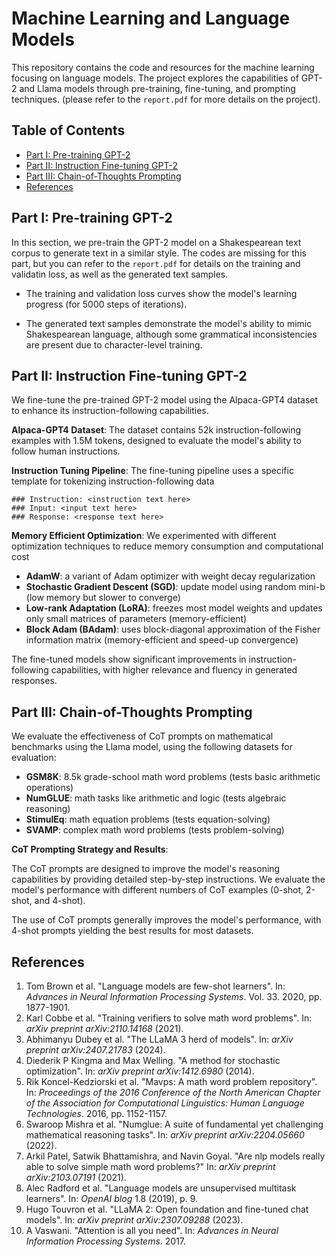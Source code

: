 
# Machine Learning and  Language Models

This repository contains the code and resources for the machine learning focusing on language models. 
The project explores the capabilities of GPT-2 and Llama models through pre-training, fine-tuning, and prompting techniques.
(please refer to the `report.pdf` for more details on the project).

## Table of Contents

- [Part I: Pre-training GPT-2](#part-i-pre-training-gpt-2)
- [Part II: Instruction Fine-tuning GPT-2](#part-ii-instruction-fine-tuning-gpt-2)
- [Part III: Chain-of-Thoughts Prompting](#part-iii-chain-of-thoughts-prompting)
- [References](#references)


## Part I: Pre-training GPT-2

In this section, we pre-train the GPT-2 model on a Shakespearean text corpus to generate text in a similar style. 
The codes are missing for this part, but you can refer to the `report.pdf` for details on the training and validatin loss, 
    as well as the generated text samples.

- The training and validation loss curves show the model's learning progress (for 5000 steps of iterations).

- The generated text samples demonstrate the model's ability to mimic Shakespearean language, 
  although some grammatical inconsistencies are present due to character-level training.

## Part II: Instruction Fine-tuning GPT-2

We fine-tune the pre-trained GPT-2 model using the Alpaca-GPT4 dataset to enhance its instruction-following capabilities.

**Alpaca-GPT4 Dataset**: 
The dataset contains 52k instruction-following examples with 1.5M tokens, 
    designed to evaluate the model's ability to follow human instructions.

**Instruction Tuning Pipeline**:
The fine-tuning pipeline uses a specific template for tokenizing instruction-following data

```
### Instruction: <instruction text here>
### Input: <input text here>
### Response: <response text here>
```

**Memory Efficient Optimization**:
We experimented with different optimization techniques to reduce memory consumption and computational cost

- **AdamW**: a variant of Adam optimizer with weight decay regularization 
- **Stochastic Gradient Descent (SGD)**: update model using random mini-b (low memory but slower to converge)
- **Low-rank Adaptation (LoRA)**: freezes most model weights and updates only small matrices of parameters (memory-efficient)
- **Block Adam (BAdam)**: uses block-diagonal approximation of the Fisher information matrix (memory-efficient and speed-up convergence)

The fine-tuned models show significant improvements in instruction-following capabilities,
    with higher relevance and fluency in generated responses.

## Part III: Chain-of-Thoughts Prompting

We evaluate the effectiveness of CoT prompts on mathematical benchmarks using the Llama model,
    using the following datasets for evaluation:

- **GSM8K**: 8.5k grade-school math word problems (tests basic arithmetic operations)
- **NumGLUE**: math tasks like arithmetic and logic (tests algebraic reasoning)
- **StimuIEq**: math equation problems (tests equation-solving)
- **SVAMP**: complex math word problems (tests problem-solving)

**CoT Prompting Strategy and Results**:

The CoT prompts are designed to improve the model's reasoning capabilities by providing detailed step-by-step instructions. 
We evaluate the model's performance with different numbers of CoT examples (0-shot, 2-shot, and 4-shot).

The use of CoT prompts generally improves the model's performance, with 4-shot prompts yielding the best results for most datasets.

## References

1. Tom Brown et al. "Language models are few-shot learners". In: _Advances in Neural Information Processing Systems_. Vol. 33. 2020, pp. 1877-1901.
2. Karl Cobbe et al. "Training verifiers to solve math word problems". In: _arXiv preprint arXiv:2110.14168_ (2021).
3. Abhimanyu Dubey et al. "The LLaMA 3 herd of models". In: _arXiv preprint arXiv:2407.21783_ (2024).
4. Diederik P Kingma and Max Welling. "A method for stochastic optimization". In: _arXiv preprint arXiv:1412.6980_ (2014).
5. Rik Koncel-Kedziorski et al. "Mavps: A math word problem repository". In: _Proceedings of the 2016 Conference of the North American Chapter of the Association for Computational Linguistics: Human Language Technologies_. 2016, pp. 1152-1157.
6. Swaroop Mishra et al. "Numglue: A suite of fundamental yet challenging mathematical reasoning tasks". In: _arXiv preprint arXiv:2204.05660_ (2022).
7. Arkil Patel, Satwik Bhattamishra, and Navin Goyal. "Are nlp models really able to solve simple math word problems?" In: _arXiv preprint arXiv:2103.07191_ (2021).
8. Alec Radford et al. "Language models are unsupervised multitask learners". In: _OpenAI blog_ 1.8 (2019), p. 9.
9. Hugo Touvron et al. "LLaMA 2: Open foundation and fine-tuned chat models". In: _arXiv preprint arXiv:2307.09288_ (2023).
10. A Vaswani. "Attention is all you need". In: _Advances in Neural Information Processing Systems_. 2017.


